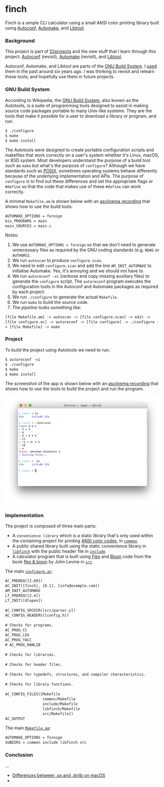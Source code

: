 # finch

Finch is a simple CLI calculator using a small ANSI color printing library built using [Autoconf](https://www.gnu.org/software/autoconf/autoconf.html), [Automake](https://www.gnu.org/software/automake/), and [Libtool](https://www.gnu.org/software/libtool/).

### Background

This project is part of [52projects](https://donny.github.io/52projects/) and the new stuff that I learn through this project: [Autoconf](https://www.gnu.org/software/autoconf/autoconf.html) (revisit), [Automake](https://www.gnu.org/software/automake/) (revisit), and [Libtool](https://www.gnu.org/software/libtool/).

Autoconf, Automake, and Libtool are parts of the [GNU Build System](https://en.wikipedia.org/wiki/GNU_Build_System). I [used](https://github.com/donny/c-template) them in the past around six years ago. I was thinking to revisit and relearn these tools; and hopefully use them in future projects.

### GNU Build System

According to Wikipedia, the [GNU Build System](https://en.wikipedia.org/wiki/GNU_Build_System), also known as the Autotools, is a suite of programming tools designed to assist in making source code packages portable to many Unix-like systems. They are the tools that make it possible for a user to download a library or program, and run:

```shell
$ ./configure
$ make
$ make install
```

The Autotools were designed to create portable configuration scripts and makefiles that work correctly on a user's system whether it's Linux, macOS, or BSD system. Most developers understand the purpose of a build tool such as `make` but what's the purpose of `configure`? Although we have standards such as [POSIX](https://en.wikipedia.org/wiki/POSIX), sometimes operating systems behave differently because of the underlying implementation and APIs. The purpose of `configure` is to find out these differences and set the appropriate flags or `#define` so that the code that makes use of these `#define` can work correctly.

A minimal `Makefile.am` is shown below with an [asciinema recording](https://asciinema.org/a/8tsea18bfgq5j93iiazcn5a82) that shows how to use the build tools.

```
AUTOMAKE_OPTIONS = foreign
bin_PROGRAMS = main
main_SOURCES = main.c
```

Notes:

1. We use `AUTOMAKE_OPTIONS = foreign` so that we don't need to generate unnecessary files as required by the GNU coding standards (e.g. `NEWS` or `AUTHORS`).
2. We run `autoscan` to produce `configure.scan`.
3. We need to edit `configure.scan` and add the line `AM_INIT_AUTOMAKE` to initialise Automake. Yes, it's annoying and we should not have to.
4. We run `autoreconf -vi` (verbose and copy missing auxiliary files) to generate the `configure` script. The `autoreconf` program executes the configuration tools in the Autoconf and Automake packages as required by each project.
5. We run `./configure` to generate the actual `Makefile`.
6. We run `make` to build the source code.
7. The *pipeline* looks something like:

```
[file Makefile.am] -> autoscan -> [file configure.scan] -> edit -> [file configure.ac] -> autoreconf -> [file configure] -> ./configure -> [file Makefile] -> make
```

### Project

To build the project using Autotools we need to run:

```shell
$ autoreconf -vi
$ ./configure
$ make
$ make install
```

The screenshot of the app is shown below with an [asciinema recording](https://asciinema.org/a/eyrmftempszz5ad9n721kde4r) that shows how to use the tools to build the project and run the program.

![Screenshot](https://raw.githubusercontent.com/donny/finch/master/screenshot.png)

### Implementation

The project is composed of three main parts:

- A `convenience library` which is a static library that's only used within the containing project for printing [ANSI color codes](http://pueblo.sourceforge.net/doc/manual/ansi_color_codes.html), in [`common`](https://github.com/donny/finch/blob/master/common).
- A public shared library built using the static convenience library in [`libfinch`](https://github.com/donny/finch/blob/master/libfinch) with the public header file in [`include`](https://github.com/donny/finch/blob/master/include).
- A calculator program that is built using [Flex](https://en.wikipedia.org/wiki/Flex_(lexical_analyser_generator)) and [Bison](https://en.wikipedia.org/wiki/GNU_bison) code from the book [flex & bison](http://shop.oreilly.com/product/9780596155988.do) by John Levine in [`src`](https://github.com/donny/finch/blob/master/src).

The main [`configure.ac`](https://github.com/donny/finch/blob/master/configure.ac):

```autoconf
AC_PREREQ([2.69])
AC_INIT([finch], [0.1], [info@example.com])
AM_INIT_AUTOMAKE
LT_PREREQ([2.4])
LT_INIT([dlopen])

AC_CONFIG_SRCDIR([src/parser.y])
AC_CONFIG_HEADERS([config.h])

# Checks for programs.
AC_PROG_CC
AC_PROG_LEX
AC_PROG_YACC
# AC_PROG_RANLIB

# Checks for libraries.

# Checks for header files.

# Checks for typedefs, structures, and compiler characteristics.

# Checks for library functions.

AC_CONFIG_FILES([Makefile
                 common/Makefile
                 include/Makefile
                 libfinch/Makefile
                 src/Makefile])
AC_OUTPUT
```

The main [`Makefile.am`](https://github.com/donny/finch/blob/master/Makefile.am):

```make
AUTOMAKE_OPTIONS = foreign
SUBDIRS = common include libfinch src
```

### Conclusion

...

- [Differences between .so and .dylib on macOS](http://stackoverflow.com/questions/2339679/what-are-the-differences-between-so-and-dylib-on-osx)
-
